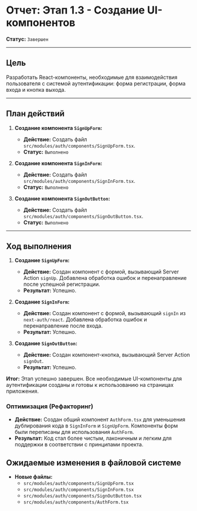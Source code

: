 # Отчет: Этап 1.3 - Создание UI-компонентов

**Статус:** `Завершен`

---

## Цель

Разработать React-компоненты, необходимые для взаимодействия пользователя с системой аутентификации: форма регистрации, форма входа и кнопка выхода.

---

## План действий

1.  **Создание компонента `SignUpForm`:**
    - **Действие:** Создать файл `src/modules/auth/components/SignUpForm.tsx`.
    - **Статус:** `Выполнено`

2.  **Создание компонента `SignInForm`:**
    - **Действие:** Создать файл `src/modules/auth/components/SignInForm.tsx`.
    - **Статус:** `Выполнено`

3.  **Создание компонента `SignOutButton`:**
    - **Действие:** Создать файл `src/modules/auth/components/SignOutButton.tsx`.
    - **Статус:** `Выполнено`

---

## Ход выполнения

1.  **Создание `SignUpForm`:**
    - **Действие:** Создан компонент с формой, вызывающий Server Action `signUp`. Добавлена обработка ошибок и перенаправление после успешной регистрации.
    - **Результат:** Успешно.

2.  **Создание `SignInForm`:**
    - **Действие:** Создан компонент с формой, вызывающий `signIn` из `next-auth/react`. Добавлена обработка ошибок и перенаправление после входа.
    - **Результат:** Успешно.

3.  **Создание `SignOutButton`:**
    - **Действие:** Создан компонент-кнопка, вызывающий Server Action `signOut`.
    - **Результат:** Успешно.

**Итог:** Этап успешно завершен. Все необходимые UI-компоненты для аутентификации созданы и готовы к использованию на страницах приложения.

### Оптимизация (Рефакторинг)

- **Действие:** Создан общий компонент `AuthForm.tsx` для уменьшения дублирования кода в `SignInForm` и `SignUpForm`. Компоненты форм были переписаны для использования `AuthForm`.
- **Результат:** Код стал более чистым, лаконичным и легким для поддержки в соответствии с принципами проекта.

## Ожидаемые изменения в файловой системе

- **Новые файлы:**
    - `src/modules/auth/components/SignUpForm.tsx`
    - `src/modules/auth/components/SignInForm.tsx`
    - `src/modules/auth/components/SignOutButton.tsx`
    - `src/modules/auth/components/AuthForm.tsx`
